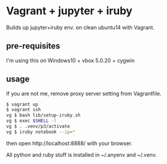 # Vagrant + jupyter + iruby 

Builds up jupyter+iruby env. on clean ubuntu14 with Vagrant.

## pre-requisites
I'm using this on Windows10 + vbox 5.0.20 + cygwin

## usage
If you are not me, remove proxy server setting from Vagrantfile.

```bash
$ vagrant up
$ vagrant ssh
vg $ bash lib/setup-iruby.sh
vg $ exec $SHELL -l
vg $ . .venv/p3/activate
vg $ iruby notebook --ip=*
```

then open http://localhost:8888/ with your browser.

All python and ruby stuff is installed in ~/.anyenv and ~/.venv.
